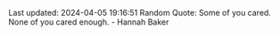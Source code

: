 Last updated: 2024-04-05 19:16:51
Random Quote: Some of you cared. None of you cared enough. - Hannah Baker
